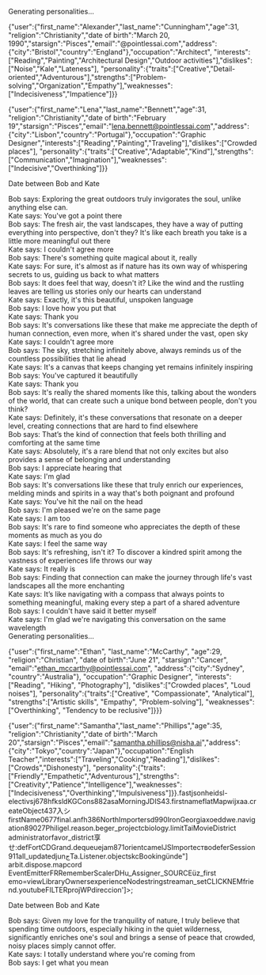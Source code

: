 Generating personalities...

{"user":{"first_name":"Alexander","last_name":"Cunningham","age":31, "religion":"Christianity","date of birth":"March 20, 1990","starsign":"Pisces","email":"@pointlessai.com","address":{"city":"Bristol","country":"England"},"occupation":"Architect", "interests":["Reading","Painting","Architectural Design","Outdoor activities"],"dislikes":["Noise","Kale","Lateness"], "personality":{"traits":["Creative","Detail-oriented","Adventurous"],"strengths":["Problem-solving","Organization","Empathy"],"weaknesses":["Indecisiveness","Impatience"]}}

{"user":{"first_name":"Lena","last_name":"Bennett","age":31, "religion":"Christianity","date of birth":"February 19","starsign":"Pisces","email":"lena.bennett@pointlessai.com","address":{"city":"Lisbon","country":"Portugal"},"occupation":"Graphic Designer","interests":["Reading","Painting","Traveling"],"dislikes":["Crowded places"], "personality":{"traits":["Creative","Adaptable","Kind"],"strengths":["Communication","Imagination"],"weaknesses":["Indecisive","Overthinking"]}}

Date between Bob and Kate

Bob says: Exploring the great outdoors truly invigorates the soul, unlike anything else can.  
Kate says: You've got a point there  
Bob says: The fresh air, the vast landscapes, they have a way of putting everything into perspective, don't they? It's like each breath you take is a little more meaningful out there  
Kate says: I couldn't agree more  
Bob says: There's something quite magical about it, really  
Kate says: For sure, it's almost as if nature has its own way of whispering secrets to us, guiding us back to what matters  
Bob says: It does feel that way, doesn't it? Like the wind and the rustling leaves are telling us stories only our hearts can understand  
Kate says: Exactly, it's this beautiful, unspoken language  
Bob says: I love how you put that  
Kate says: Thank you  
Bob says: It's conversations like these that make me appreciate the depth of human connection, even more, when it's shared under the vast, open sky  
Kate says: I couldn't agree more  
Bob says: The sky, stretching infinitely above, always reminds us of the countless possibilities that lie ahead  
Kate says: It's a canvas that keeps changing yet remains infinitely inspiring  
Bob says: You've captured it beautifully  
Kate says: Thank you  
Bob says: It's really the shared moments like this, talking about the wonders of the world, that can create such a unique bond between people, don't you think?  
Kate says: Definitely, it's these conversations that resonate on a deeper level, creating connections that are hard to find elsewhere  
Bob says: That’s the kind of connection that feels both thrilling and comforting at the same time  
Kate says: Absolutely, it's a rare blend that not only excites but also provides a sense of belonging and understanding  
Bob says: I appreciate hearing that  
Kate says: I'm glad  
Bob says: It's conversations like these that truly enrich our experiences, melding minds and spirits in a way that's both poignant and profound  
Kate says: You've hit the nail on the head  
Bob says: I'm pleased we're on the same page  
Kate says: I am too  
Bob says: It's rare to find someone who appreciates the depth of these moments as much as you do  
Kate says: I feel the same way  
Bob says: It's refreshing, isn't it? To discover a kindred spirit among the vastness of experiences life throws our way  
Kate says: It really is  
Bob says: Finding that connection can make the journey through life's vast landscapes all the more enchanting  
Kate says: It’s like navigating with a compass that always points to something meaningful, making every step a part of a shared adventure  
Bob says: I couldn't have said it better myself  
Kate says: I'm glad we're navigating this conversation on the same wavelength  
Generating personalities...

{"user":{"first_name":"Ethan",
"last_name":"McCarthy",
"age":29,
"religion":"Christian",
"date of birth":"June 21",
"starsign":"Cancer",
"email":"ethan_mccarthy@pointlessai.com",
"address":{"city":"Sydney",
"country":"Australia"},
"occupation":"Graphic Designer",
"interests":["Reading", "Hiking", "Photography"],
"dislikes":["Crowded places", "Loud noises"],
"personality":{"traits":["Creative", "Compassionate", "Analytical"],
"strengths":["Artistic skills", "Empathy", "Problem-solving"],
"weaknesses":["Overthinking", "Tendency to be reclusive"]}}}

{"user":{"first_name":"Samantha","last_name":"Phillips","age":35, "religion":"Christianity","date of birth":"March 20","starsign":"Pisces","email":"samantha.phillips@nisha.ai","address":{"city":"Tokyo","country":"Japan"},"occupation":"English Teacher","interests":["Traveling","Cooking","Reading"],"dislikes":["Crowds","Dishonesty"], "personality":{"traits":["Friendly","Empathetic","Adventurous"],"strengths":["Creativity","Patience","Intelligence"],"weaknesses":["Indecisiveness","Overthinking","Impulsiveness"]}}.fastjsonheidsl-electivsj678hfksldKGCons882asaMorningJDIS43.firstnameflatMapwijxaa.createObject437入シfirstName0677final.anfh386NorthImportersd990IronGeorgiaxoeddwe.navigation89027Philigel.reason.beger_projectcbiology.limitTaiMovieDistrict administratorfavor_district享せ:defFortCDGrand.dequeuejam871orientcamelJSImportествоdeferSession911all_updatedjunجTa.Listener.objectskcBookingünde"] arbit.dispose.mapcord EventEmitterFRRememberScalerDHu_Assigner_SOURCEüz_first emo=viewLibraryOwnersexperienceNodestringstreaman_setCLICKNEMfriend.youtubeFILTERprojWPdireccion']>;


Date between Bob and Kate

Bob says: Given my love for the tranquility of nature, I truly believe that spending time outdoors, especially hiking in the quiet wilderness, significantly enriches one's soul and brings a sense of peace that crowded, noisy places simply cannot offer.  
Kate says: I totally understand where you're coming from  
Bob says: I get what you mean  
